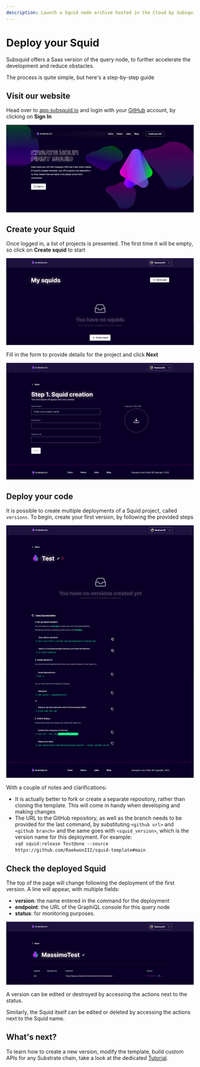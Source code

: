 ```yaml
---
description: Launch a Squid node archive hosted in the Cloud by Subsquid
---
```


# Deploy your Squid

Subsquid offers a Saas version of the query node, to further accelerate the development and reduce obstacles.

The process is quite simple, but here's a step-by-step guide

## Visit our website

Head over to [app.subsquid.io](https://app.subsquid.io) and login with your [GitHub](https://github.com) account, by clicking on **Sign In**

![Subsquid Saas homepage](<../.gitbook/assets/subsquid saas.png>)

## Create your Squid

Once logged in, a list of projects is presented. The first time it will be empty, so click on **Create squid** to start

![Squid projects list](<../.gitbook/assets/subsquid saas1.png>)

Fill in the form to provide details for the project and click **Next**

![Squid creation form](<../.gitbook/assets/subsquid saas2.png>)

## Deploy your code

It is possible to create multiple deployments of a Squid project, called `versions`. To begin, create your first version, by following the provided steps

![Create the first version for this project by following the indicated steps](<../.gitbook/assets/subsquid saas3.png>)

With a couple of notes and clarifications:

* It is actually better to fork or create a separate repository, rather than cloning the template. This will come in handy when developing and making changes
* The URL to the GitHub repository, as well as the branch needs to be provided for the last command, by substituting `<github url>` and `<github branch>` and the same goes with `<squid_version>`, which is the version name for this deployment. For example:\
  `sqd squid:release Test@one --source https://github.com/RaekwonIII/squid-template#main`

## Check the deployed Squid

The top of the page will change following the deployment of the first version. A line will appear, with multiple fields:

* **version**: the name entered in the command for the deployment
* **endpoint**: the URL of the GraphiQL console for this query node
* **status**: for monitoring purposes.

![Squid management panel](<../.gitbook/assets/subsquid saas4.png>)

A version can be edited or destroyed by accessing the actions next to the status.

Similarly, the Squid itself can be edited or deleted by accessing the actions next to the Squid name.

## What's next?

To learn how to create a new version, modify the template, build custom APIs for any Substrate chain, take a look at the dedicated [Tutorial](../recipes/generate-typescript-definitions.md).
